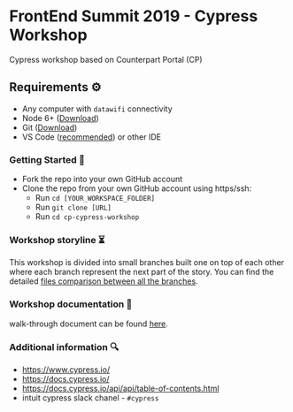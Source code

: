 # FrontEnd Summit 2019 - Cypress Workshop
Cypress workshop based on Counterpart Portal (CP)

## Requirements ⚙
- Any computer with `datawifi` connectivity
- Node 6+ ([Download](https://nodejs.org/en/))
- Git ([Download](https://git-scm.com/downloads))
- VS Code ([recommended](https://code.visualstudio.com/Download)) or other IDE

### Getting Started 🚀
* Fork the repo into your own GitHub account
* Clone the repo from your own GitHub account using https/ssh:
  * Run `cd [YOUR_WORKSPACE_FOLDER]`
  * Run `git clone [URL]`
  * Run `cd cp-cypress-workshop`


### Workshop storyline ⏳
This workshop is divided into small branches built one on top of each other where each branch represent the next part of the story. You can find the detailed [files comparison between all the branches](https://omribenari.github.io/cp-cypress-workshop/).

### Workshop documentation 📄
walk-through document can be found [here](https://docs.google.com/document/d/1_R-WqBocUBdpEZcKxoqna31Uzhrpr1pYNO6noM_et2g/edit?usp=sharing).

### Additional information 🔍

- https://www.cypress.io/
- https://docs.cypress.io/
- https://docs.cypress.io/api/api/table-of-contents.html
- intuit cypress slack chanel - `#cypress`
